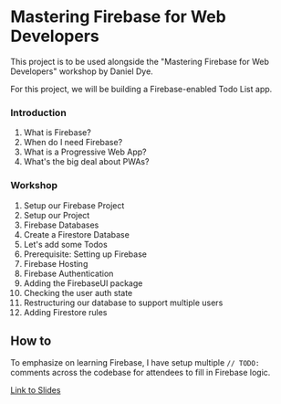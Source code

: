 # Mastering Firebase for Web Developers

This project is to be used alongside the "Mastering Firebase for Web Developers" workshop by Daniel Dye.

For this project, we will be building a Firebase-enabled Todo List app.

### Introduction

1. What is Firebase?
1. When do I need Firebase?
1. What is a Progressive Web App?
1. What's the big deal about PWAs?

### Workshop

1. Setup our Firebase Project
1. Setup our Project
1. Firebase Databases
1. Create a Firestore Database
1. Let's add some Todos
1. Prerequisite: Setting up Firebase
1. Firebase Hosting
1. Firebase Authentication
1. Adding the FirebaseUI package
1. Checking the user auth state
1. Restructuring our database to support multiple users
1. Adding Firestore rules

## How to

To emphasize on learning Firebase, I have setup multiple `// TODO: ` comments across the codebase for attendees to fill in Firebase logic.

[Link to Slides](#link-to-slides-should-go-here)
